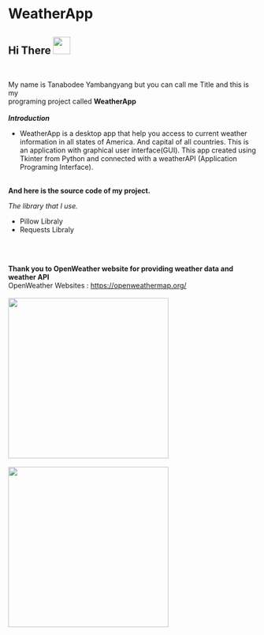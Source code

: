 # WeatherApp
## Hi There <img src="https://media.giphy.com/media/hvRJCLFzcasrR4ia7z/giphy.gif" width="35px">
<br>


My name is Tanabodee Yambangyang but you can call me Title and this is my 
</br>
programing project called <strong> WeatherApp </strong> 
</br>
</br>
<strong>*Introduction* </strong>
* WeatherApp is a desktop app that help you access to current weather information in all states of America. And capital of all countries. This is an application with graphical user interface(GUI). This app created using Tkinter from Python and connected with a weatherAPI (Application Programing Interface).

</br>
<strong>And here is the source code of my project.</strong>
</br>


*The library that I use.* 
- Pillow Libraly
- Requests Libraly
</br>
</br>

<strong>Thank you to OpenWeather website for providing weather data and weather API</strong>
</br>
OpenWeather Websites : https://openweathermap.org/
</br>
</br>
<img src = "Screenshot_2.png" width = "325">
</br>
</br>
<img src= "Screenshot_4.png" width= "325">

